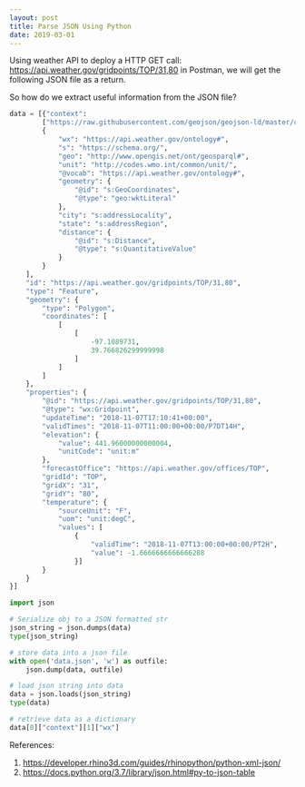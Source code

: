 ```yaml
---
layout: post
title: Parse JSON Using Python
date: 2019-03-01
---
```


Using weather API to deploy a HTTP GET call: https://api.weather.gov/gridpoints/TOP/31,80 in Postman, we will get the following JSON file as a return.

So how do we extract useful information from the JSON file?

```python
data = [{"context": 
        ["https://raw.githubusercontent.com/geojson/geojson-ld/master/contexts/geojson-base.jsonld",
        {
            "wx": "https://api.weather.gov/ontology#",
            "s": "https://schema.org/",
            "geo": "http://www.opengis.net/ont/geosparql#",
            "unit": "http://codes.wmo.int/common/unit/",
            "@vocab": "https://api.weather.gov/ontology#",
            "geometry": {
                "@id": "s:GeoCoordinates",
                "@type": "geo:wktLiteral"
            },
            "city": "s:addressLocality",
            "state": "s:addressRegion",
            "distance": {
                "@id": "s:Distance",
                "@type": "s:QuantitativeValue"
            }
        }
    ],
    "id": "https://api.weather.gov/gridpoints/TOP/31,80",
    "type": "Feature",
    "geometry": {
        "type": "Polygon",
        "coordinates": [
            [
                [
                    -97.1089731,
                    39.766826299999998
                ]
            ]
        ]
    },
    "properties": {
        "@id": "https://api.weather.gov/gridpoints/TOP/31,80",
        "@type": "wx:Gridpoint",
        "updateTime": "2018-11-07T17:10:41+00:00",
        "validTimes": "2018-11-07T11:00:00+00:00/P7DT14H",
        "elevation": {
            "value": 441.96000000000004,
            "unitCode": "unit:m"
        },
        "forecastOffice": "https://api.weather.gov/offices/TOP",
        "gridId": "TOP",
        "gridX": "31",
        "gridY": "80",
        "temperature": {
            "sourceUnit": "F",
            "uom": "unit:degC",
            "values": [
                {
                    "validTime": "2018-11-07T13:00:00+00:00/PT2H",
                    "value": -1.6666666666666288
                }]
        }
    }
}]
```

```python
import json

# Serialize obj to a JSON formatted str
json_string = json.dumps(data)
type(json_string)

# store data into a json file
with open('data.json', 'w') as outfile:
    json.dump(data, outfile)

# load json string into data
data = json.loads(json_string)
type(data)

# retrieve data as a dictionary
data[0]["context"][1]["wx"]

```

References:
1. https://developer.rhino3d.com/guides/rhinopython/python-xml-json/
2. https://docs.python.org/3.7/library/json.html#py-to-json-table
